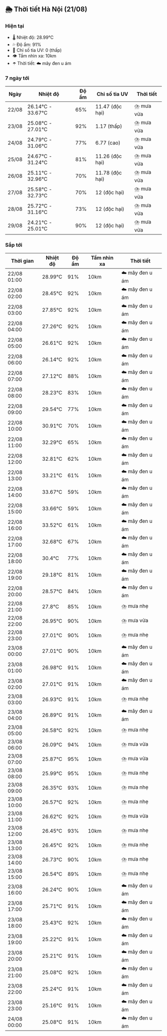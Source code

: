 ## 🌦️ Thời tiết Hà Nội (21/08)

### Hiện tại

- 🌡️ Nhiệt độ: 28.99℃
- 💦 Độ ẩm: 91%
- 🌟 Chỉ số tia UV: 0 (thấp)
- 👁️ Tầm nhìn xa: 10km
- ☂️ Thời tiết: ☁️ mây đen u ám

### 7 ngày tới

| Ngày | Nhiệt độ | Độ ẩm | Chỉ số tia UV | Thời tiết |
| --- | --- | --- | --- | --- |
| 22/08 | 26.14℃ - 33.67℃ | 65% | 11.47 (độc hại) | ⛈️ mưa vừa |
| 23/08 | 25.08℃ - 27.01℃ | 92% | 1.17 (thấp) | ⛈️ mưa vừa |
| 24/08 | 24.79℃ - 31.06℃ | 77% | 6.77 (cao) | ⛈️ mưa vừa |
| 25/08 | 24.67℃ - 31.24℃ | 81% | 11.26 (độc hại) | ⛈️ mưa vừa |
| 26/08 | 25.11℃ - 32.96℃ | 70% | 11.78 (độc hại) | ⛈️ mưa vừa |
| 27/08 | 25.58℃ - 32.73℃ | 70% | 12 (độc hại) | ⛈️ mưa vừa |
| 28/08 | 25.72℃ - 31.16℃ | 73% | 12 (độc hại) | ⛈️ mưa vừa |
| 29/08 | 24.21℃ - 25.01℃ | 90% | 12 (độc hại) | ⛈️ mưa vừa |

### Sắp tới

| Thời gian | Nhiệt độ | Độ ẩm | Tầm nhìn xa | Thời tiết |
| --- | --- | --- | --- | --- |
| 22/08 01:00 | 28.99℃ | 91% | 10km | ☁️ mây đen u ám |
| 22/08 02:00 | 28.45℃ | 92% | 10km | ☁️ mây đen u ám |
| 22/08 03:00 | 27.85℃ | 92% | 10km | ☁️ mây đen u ám |
| 22/08 04:00 | 27.26℃ | 92% | 10km | ☁️ mây đen u ám |
| 22/08 05:00 | 26.61℃ | 92% | 10km | ☁️ mây đen u ám |
| 22/08 06:00 | 26.14℃ | 92% | 10km | ☁️ mây đen u ám |
| 22/08 07:00 | 27.12℃ | 88% | 10km | ☁️ mây đen u ám |
| 22/08 08:00 | 28.23℃ | 83% | 10km | ☁️ mây đen u ám |
| 22/08 09:00 | 29.54℃ | 77% | 10km | ☁️ mây đen u ám |
| 22/08 10:00 | 30.91℃ | 70% | 10km | ☁️ mây đen u ám |
| 22/08 11:00 | 32.29℃ | 65% | 10km | ☁️ mây đen u ám |
| 22/08 12:00 | 32.81℃ | 62% | 10km | ☁️ mây đen u ám |
| 22/08 13:00 | 33.21℃ | 61% | 10km | ☁️ mây đen u ám |
| 22/08 14:00 | 33.67℃ | 59% | 10km | ☁️ mây đen u ám |
| 22/08 15:00 | 33.66℃ | 59% | 10km | ☁️ mây đen u ám |
| 22/08 16:00 | 33.52℃ | 61% | 10km | ☁️ mây đen u ám |
| 22/08 17:00 | 32.68℃ | 67% | 10km | ☁️ mây đen u ám |
| 22/08 18:00 | 30.4℃ | 77% | 10km | ☁️ mây đen u ám |
| 22/08 19:00 | 29.18℃ | 81% | 10km | ☁️ mây đen u ám |
| 22/08 20:00 | 28.57℃ | 84% | 10km | ☁️ mây đen u ám |
| 22/08 21:00 | 27.8℃ | 85% | 10km | ⛈️ mưa nhẹ |
| 22/08 22:00 | 26.95℃ | 90% | 10km | ⛈️ mưa vừa |
| 22/08 23:00 | 27.01℃ | 90% | 10km | ⛈️ mưa nhẹ |
| 23/08 00:00 | 27.01℃ | 90% | 10km | ☁️ mây đen u ám |
| 23/08 01:00 | 26.98℃ | 91% | 10km | ☁️ mây đen u ám |
| 23/08 02:00 | 27.01℃ | 91% | 10km | ☁️ mây đen u ám |
| 23/08 03:00 | 26.93℃ | 91% | 10km | ⛈️ mưa nhẹ |
| 23/08 04:00 | 26.89℃ | 91% | 10km | ☁️ mây đen u ám |
| 23/08 05:00 | 26.58℃ | 92% | 10km | ⛈️ mưa nhẹ |
| 23/08 06:00 | 26.09℃ | 94% | 10km | ⛈️ mưa vừa |
| 23/08 07:00 | 25.87℃ | 95% | 10km | ⛈️ mưa vừa |
| 23/08 08:00 | 25.99℃ | 95% | 10km | ⛈️ mưa nhẹ |
| 23/08 09:00 | 26.35℃ | 93% | 10km | ⛈️ mưa nhẹ |
| 23/08 10:00 | 26.57℃ | 92% | 10km | ⛈️ mưa nhẹ |
| 23/08 11:00 | 26.62℃ | 92% | 10km | ⛈️ mưa vừa |
| 23/08 12:00 | 26.45℃ | 93% | 10km | ⛈️ mưa nhẹ |
| 23/08 13:00 | 26.45℃ | 92% | 10km | ⛈️ mưa nhẹ |
| 23/08 14:00 | 26.73℃ | 90% | 10km | ⛈️ mưa nhẹ |
| 23/08 15:00 | 26.54℃ | 89% | 10km | ⛈️ mưa nhẹ |
| 23/08 16:00 | 26.24℃ | 90% | 10km | ☁️ mây đen u ám |
| 23/08 17:00 | 25.71℃ | 91% | 10km | ☁️ mây đen u ám |
| 23/08 18:00 | 25.43℃ | 92% | 10km | ☁️ mây đen u ám |
| 23/08 19:00 | 25.22℃ | 91% | 10km | ☁️ mây đen u ám |
| 23/08 20:00 | 25.21℃ | 91% | 10km | ☁️ mây đen u ám |
| 23/08 21:00 | 25.08℃ | 92% | 10km | ☁️ mây đen u ám |
| 23/08 22:00 | 25.24℃ | 91% | 10km | ☁️ mây đen u ám |
| 23/08 23:00 | 25.16℃ | 91% | 10km | ☁️ mây đen u ám |
| 24/08 00:00 | 25.08℃ | 91% | 10km | ☁️ mây đen u ám |
